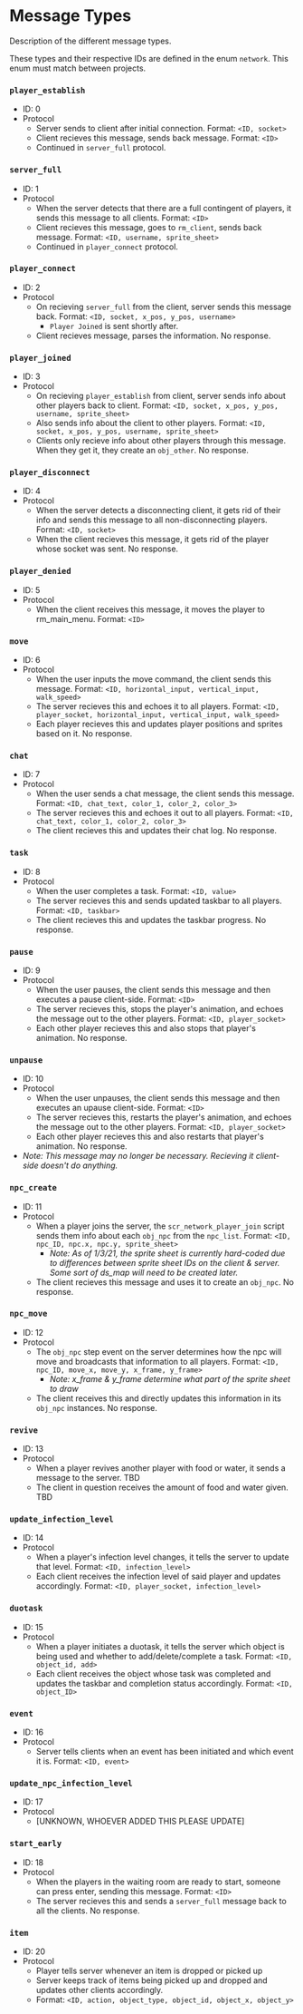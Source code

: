 # Message Types
Description of the different message types.

These types and their respective IDs are defined in the enum `network`. This enum must match between projects.

### `player_establish`
* ID: 0
* Protocol
    * Server sends to client after initial connection. Format: `<ID, socket>`
    * Client recieves this message, sends back message. Format: `<ID>`
    * Continued in `server_full` protocol.

### `server_full`
* ID: 1
* Protocol
    * When the server detects that there are a full contingent of players, it sends this message to all clients. Format: `<ID>`
    * Client recieves this message, goes to `rm_client`, sends back message. Format: `<ID, username, sprite_sheet>`
    * Continued in `player_connect` protocol.

### `player_connect`
* ID: 2
* Protocol
    * On recieving `server_full` from the client, server sends this message back. Format: `<ID, socket, x_pos, y_pos, username>`
        * `Player Joined` is sent shortly after.
    * Client recieves message, parses the information. No response.

### `player_joined`
* ID: 3
* Protocol
    * On recieving `player_establish` from client, server sends info about other players back to client. Format: `<ID, socket, x_pos, y_pos, username, sprite_sheet>`
    * Also sends info about the client to other players. Format: `<ID, socket, x_pos, y_pos, username, sprite_sheet>`
    * Clients only recieve info about other players through this message. When they get it, they create an `obj_other`. No response.

### `player_disconnect`
* ID: 4
* Protocol
    * When the server detects a disconnecting client, it gets rid of their info and sends this message to all non-disconnecting players. Format: `<ID, socket>`
    * When the client recieves this message, it gets rid of the player whose socket was sent. No response.

### `player_denied`
* ID: 5
* Protocol
   * When the client receives this message, it moves the player to rm_main_menu. Format: `<ID>`

### `move`
* ID: 6
* Protocol
    * When the user inputs the move command, the client sends this message. Format: `<ID, horizontal_input, vertical_input, walk_speed>`
    * The server recieves this and echoes it to all players. Format: `<ID, player_socket, horizontal_input, vertical_input, walk_speed>`
    * Each player recieves this and updates player positions and sprites based on it. No response.

### `chat`
* ID: 7
* Protocol
    * When the user sends a chat message, the client sends this message. Format: `<ID, chat_text, color_1, color_2, color_3>`
    * The server recieves this and echoes it out to all players. Format: `<ID, chat_text, color_1, color_2, color_3>`
    * The client recieves this and updates their chat log. No response.

### `task`
* ID: 8
* Protocol
    * When the user completes a task. Format: `<ID, value>`
    * The server recieves this and sends updated taskbar to all players. Format: `<ID, taskbar>`
    * The client recieves this and updates the taskbar progress. No response.

### `pause`
* ID: 9
* Protocol
    * When the user pauses, the client sends this message and then executes a pause client-side. Format: `<ID>`
    * The server recieves this, stops the player's animation, and echoes the message out to the other players. Format: `<ID, player_socket>`
    * Each other player recieves this and also stops that player's animation. No response.

### `unpause`
* ID: 10
* Protocol
    * When the user unpauses, the client sends this message and then executes an upause client-side. Format: `<ID>`
    * The server recieves this, restarts the player's animation, and echoes the message out to the other players. Format: `<ID, player_socket>`
    * Each other player recieves this and also restarts that player's animation. No response.
* *Note: This message may no longer be necessary. Recieving it client-side doesn't do anything.*

### `npc_create`
* ID: 11
* Protocol
    * When a player joins the server, the `scr_network_player_join` script sends them info about each `obj_npc` from the `npc_list`. Format: `<ID, npc_ID, npc.x, npc.y, sprite_sheet>`
        * *Note: As of 1/3/21, the sprite sheet is currently hard-coded due to differences between sprite sheet IDs on the client & server. Some sort of ds_map will need to be created later.*
    * The client recieves this message and uses it to create an `obj_npc`. No response.

### `npc_move`
* ID: 12
* Protocol
    * The `obj_npc` step event on the server determines how the npc will move and broadcasts that information to all players. Format: `<ID, npc_ID, move_x, move_y, x_frame, y_frame>`
        * *Note: x_frame & y_frame determine what part of the sprite sheet to draw*
    * The client receives this and directly updates this information in its `obj_npc` instances. No response.
    
###  `revive`
* ID: 13
* Protocol
   * When a player revives another player with food or water, it sends a message to the server. TBD
   * The client in question receives the amount of food and water given. TBD

### `update_infection_level`
* ID: 14
* Protocol
   * When a player's infection level changes, it tells the server to update that level. Format: `<ID, infection_level>`
   * Each client receives the infection level of said player and updates accordingly. Format: `<ID, player_socket, infection_level>`

### `duotask`
* ID: 15
* Protocol
   * When a player initiates a duotask, it tells the server which object is being used and whether to add/delete/complete a task. Format: `<ID, object_id, add>`
   * Each client receives the object whose task was completed and updates the taskbar and completion status accordingly. Format: `<ID, object_ID>`

### `event`
* ID: 16
* Protocol
   * Server tells clients when an event has been initiated and which event it is. Format: `<ID, event>`

### `update_npc_infection_level`
* ID: 17
* Protocol
    * [UNKNOWN, WHOEVER ADDED THIS PLEASE UPDATE]

### `start_early`
* ID: 18
* Protocol
    * When the players in the waiting room are ready to start, someone can press enter, sending this message. Format: `<ID>`
    * The server recieves this and sends a `server_full` message back to all the clients. No response.

### `item`
* ID: 20
* Protocol
   * Player tells server whenever an item is dropped or picked up
   * Server keeps track of items being picked up and dropped and updates other clients accordingly.
   * Format: `<ID, action, object_type, object_id, object_x, object_y>`
